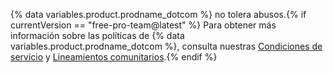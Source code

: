 {% data variables.product.prodname_dotcom %} no tolera abusos.{% if currentVersion == "free-pro-team@latest" %} Para obtener más información sobre las políticas de {% data variables.product.prodname_dotcom %}, consulta nuestras [Condiciones de servicio](/articles/github-terms-of-service) y [Lineamientos comunitarios](/articles/github-community-guidelines).{% endif %}
